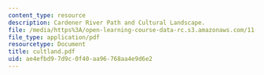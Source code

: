 ```yaml
---
content_type: resource
description: Cardener River Path and Cultural Landscape.
file: /media/https%3A/open-learning-course-data-rc.s3.amazonaws.com/11-943-special-studies-in-urban-studies-and-planning-the-cardener-river-corridor-workshop-fall-2001/ae4efbd97d9c0f40aa96768aa4e9d6e2_cultland.pdf
file_type: application/pdf
resourcetype: Document
title: cultland.pdf
uid: ae4efbd9-7d9c-0f40-aa96-768aa4e9d6e2
---
```

